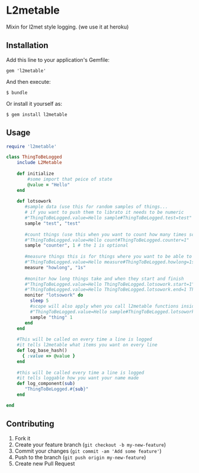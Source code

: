 # L2metable

Mixin for l2met style logging. (we use it at heroku)

## Installation

Add this line to your application's Gemfile:

    gem 'l2metable'

And then execute:

    $ bundle

Or install it yourself as:

    $ gem install l2metable

## Usage

```ruby
require 'l2metable'

class ThingToBeLogged
    include L2Metable
    
    def initialize
        #some import that peice of state
        @value = "Hello"
    end
    
    def lotsowork
       #sample data (use this for random samples of things... 
       # if you want to push them to librato it needs to be numeric
       #"ThingToBeLogged.value=Hello sample#ThingToBeLogged.test=test"
       sample "test", "test"
       
       #count things (use this when you want to count how many times something happend) 
       #"ThingToBeLogged.value=Hello count#ThingToBeLogged.counter=1"
       sample "counter", 1 # the 1 is optional
       
       #measure things this is for things where you want to be able to get lots of metric
       #"ThingToBeLogged.value=Hello measure#ThingToBeLogged.howlong=1s"
       measure "howlong", "1s" 
       
       #monitor how long things take and when they start and finish
       #"ThingToBeLogged.value=Hello ThingToBeLogged.lotsowork.start=1"
       #"ThingToBeLogged.value=Hello ThingToBeLogged.lotsowork.end=1 ThingsToBeLogged.lotsowork.elapsed=5s"
       monitor "lotsowork" do
         sleep 5
         #scope will also apply when you call l2metable functions inside a monitor
         #"ThingToBeLogged.value=Hello sample#ThingToBeLogged.lotsowork.thing=1"
         sample "thing" 1
       end
    end
    
    #This will be called on every time a line is logged
    #it tells l2metable what items you want on every line
    def log_base_hash()
      { :value => @value }
    end
    
    #this will be called every time a line is logged
    #it tells loggable how you want your name made
    def log_component(sub)
       "ThingToBeLogged.#{sub}"
    end

end
```


## Contributing

1. Fork it
2. Create your feature branch (`git checkout -b my-new-feature`)
3. Commit your changes (`git commit -am 'Add some feature'`)
4. Push to the branch (`git push origin my-new-feature`)
5. Create new Pull Request
